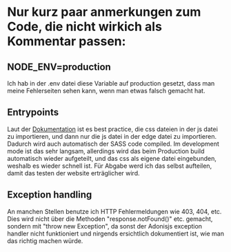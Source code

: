 # Nur kurz paar anmerkungen zum Code, die nicht wirkich als Kommentar passen:

## NODE_ENV=production
Ich hab in der .env datei diese Variable auf production gesetzt, dass man meine Fehlerseiten sehen kann, wenn man etwas falsch gemacht hat.

## Entrypoints
Laut der [Dokumentation](https://docs.adonisjs.com/guides/assets-bundling#including-entrypoints-in-edge-templates) ist es best practice, die css dateien in der js datei zu importieren, und dann nur die js datei in der edge datei zu importieren. Dadurch wird auch automatisch der SASS code compiled. Im development mode ist das sehr langsam, allerdings wird das beim Production build automatisch wieder aufgeteilt, und das css als eigene datei eingebunden, weshalb es wieder schnell ist. Für Abgabe werd ich das selbst aufteilen, damit das testen der website erträglicher wird.

## Exception handling
An manchen Stellen benutze ich HTTP Fehlermeldungen wie 403, 404, etc. Dies wird nicht über die Methoden "response.notFound()" etc. gemacht, sondern mit "throw new Exception", da sonst der Adonisjs exception handler nicht funktioniert und nirgends ersichtlich dokumentiert ist, wie man das richtig machen würde.